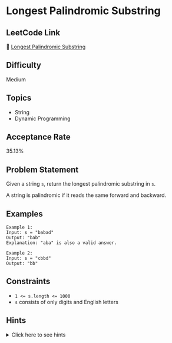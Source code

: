 # Longest Palindromic Substring

## LeetCode Link
🔗 [Longest Palindromic Substring](https://leetcode.com/problems/longest-palindromic-substring)

## Difficulty
Medium

## Topics
- String
- Dynamic Programming

## Acceptance Rate
35.13%

## Problem Statement
Given a string `s`, return the longest palindromic substring in `s`.

A string is palindromic if it reads the same forward and backward.

## Examples
```
Example 1:
Input: s = "babad"
Output: "bab"
Explanation: "aba" is also a valid answer.

Example 2:
Input: s = "cbbd"
Output: "bb"
```

## Constraints
- `1 <= s.length <= 1000`
- `s` consists of only digits and English letters

## Hints
<details>
<summary>Click here to see hints</summary>

1. Consider each character as a potential center of a palindrome
2. For each center, expand outwards to find the longest palindrome
3. Remember to check for both odd and even length palindromes
4. Use dynamic programming to optimize the solution
5. Keep track of the start index and length of the longest palindrome found so far

</details>
